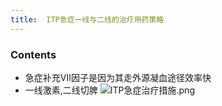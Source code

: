 ```yaml
---
title:  ITP急症一线与二线的治疗用药策略
--- 
```


### Contents
- 急症补充Ⅶ因子是因为其走外源凝血途径效率快
- 一线激素,二线切脾
![ITP急症治疗措施.png](/note-images/ITP急症治疗措施.png)
